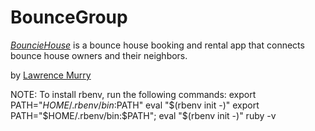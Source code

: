 # BounceGroup

[*BouncieHouse*](https://bounciehouse.com) is a bounce house booking and rental app that connects bounce house owners and their neighbors.

by [Lawrence Murry](https://freshmurry.com/about)

NOTE: 
To install rbenv, run the following commands:
export PATH="$HOME/.rbenv/bin:$PATH"
eval "$(rbenv init -)"
export PATH="$HOME/.rbenv/bin:$PATH"; eval "$(rbenv init -)"
ruby -v
